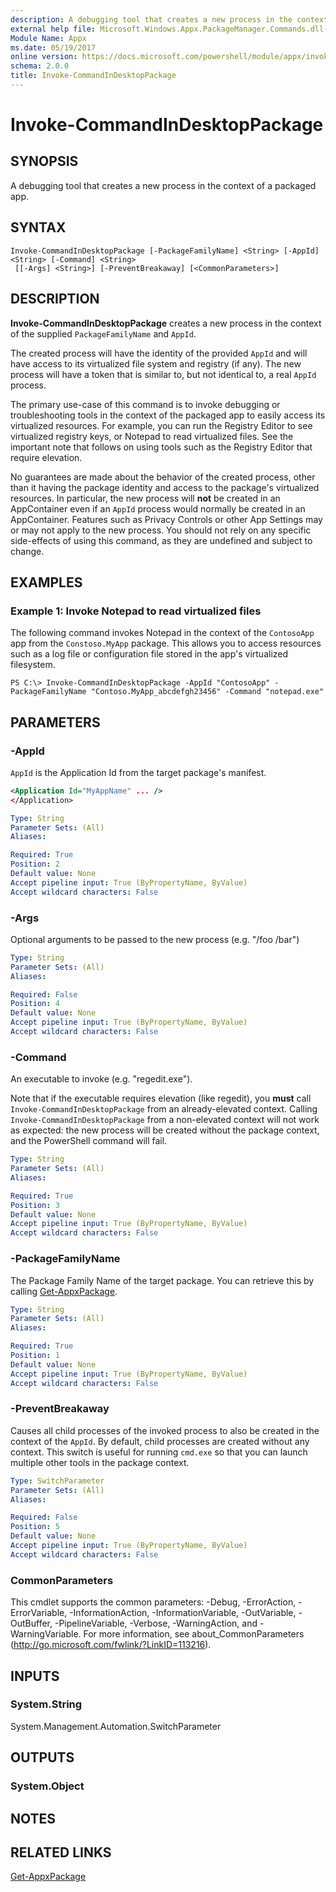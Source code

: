 ```yaml
---
description: A debugging tool that creates a new process in the context of a packaged app.
external help file: Microsoft.Windows.Appx.PackageManager.Commands.dll-Help.xml
Module Name: Appx
ms.date: 05/19/2017
online version: https://docs.microsoft.com/powershell/module/appx/invoke-commandindesktoppackage?view=windowsserver2022-ps&wt.mc_id=ps-gethelp
schema: 2.0.0
title: Invoke-CommandInDesktopPackage
---
```


# Invoke-CommandInDesktopPackage

## SYNOPSIS
A debugging tool that creates a new process in the context of a packaged app.

## SYNTAX

```
Invoke-CommandInDesktopPackage [-PackageFamilyName] <String> [-AppId] <String> [-Command] <String>
 [[-Args] <String>] [-PreventBreakaway] [<CommonParameters>]
```

## DESCRIPTION
**Invoke-CommandInDesktopPackage** creates a new process in the context of the supplied `PackageFamilyName` and `AppId`. 

The created process will have the identity of the provided `AppId` and will have access to its virtualized file system and registry (if any). The new process will have a token that is similar to, but not identical to, a real `AppId` process. 

The primary use-case of this command is to invoke debugging or troubleshooting tools in the context of the packaged app to easily access its virtualized resources. For example, you can run the Registry Editor to see virtualized registry keys, or Notepad to read virtualized files. See the important note that follows on using tools such as the Registry Editor that require elevation. 

No guarantees are made about the behavior of the created process, other than it having the package identity and access to the package's virtualized resources. In particular, the new process will **not** be created in an AppContainer even if an `AppId` process would normally be created in an AppContainer. Features such as Privacy Controls or other App Settings may or may not apply to the new process. You should not rely on any specific side-effects of using this command, as they are undefined and subject to change.

## EXAMPLES

### Example 1: Invoke Notepad to read virtualized files

The following command invokes Notepad in the context of the `ContosoApp` app from the `Constoso.MyApp` package. This allows you to access resources such as a log file or configuration file stored in the app's virtualized filesystem.

```
PS C:\> Invoke-CommandInDesktopPackage -AppId "ContosoApp" -PackageFamilyName "Contoso.MyApp_abcdefgh23456" -Command "notepad.exe"
```



## PARAMETERS

### -AppId
`AppId` is the Application Id from the target package's manifest. 

```XML
<Application Id="MyAppName" ... />
</Application>
```

```yaml
Type: String
Parameter Sets: (All)
Aliases:

Required: True
Position: 2
Default value: None
Accept pipeline input: True (ByPropertyName, ByValue)
Accept wildcard characters: False
```

### -Args
Optional arguments to be passed to the new process (e.g. "/foo /bar")

```yaml
Type: String
Parameter Sets: (All)
Aliases:

Required: False
Position: 4
Default value: None
Accept pipeline input: True (ByPropertyName, ByValue)
Accept wildcard characters: False
```

### -Command
An executable to invoke (e.g. "regedit.exe").

Note that if the executable requires elevation (like regedit), you **must** call `Invoke-CommandInDesktopPackage` from an already-elevated context. Calling `Invoke-CommandInDesktopPackage` from a non-elevated context will not work as expected: the new process will be created without the package context, and the PowerShell command will fail.

```yaml
Type: String
Parameter Sets: (All)
Aliases:

Required: True
Position: 3
Default value: None
Accept pipeline input: True (ByPropertyName, ByValue)
Accept wildcard characters: False
```

### -PackageFamilyName
The Package Family Name of the target package. You can retrieve this by calling [Get-AppxPackage](./Get-AppxPackage.md).

```yaml
Type: String
Parameter Sets: (All)
Aliases:

Required: True
Position: 1
Default value: None
Accept pipeline input: True (ByPropertyName, ByValue)
Accept wildcard characters: False
```

### -PreventBreakaway
Causes all child processes of the invoked process to also be created in the context of the `AppId`. By default, child processes are created without any context. This switch is useful for running `cmd.exe` so that you can launch multiple other tools in the package context.

```yaml
Type: SwitchParameter
Parameter Sets: (All)
Aliases:

Required: False
Position: 5
Default value: None
Accept pipeline input: True (ByPropertyName, ByValue)
Accept wildcard characters: False
```

### CommonParameters
This cmdlet supports the common parameters: -Debug, -ErrorAction, -ErrorVariable, -InformationAction, -InformationVariable, -OutVariable, -OutBuffer, -PipelineVariable, -Verbose, -WarningAction, and -WarningVariable. For more information, see about_CommonParameters (http://go.microsoft.com/fwlink/?LinkID=113216).

## INPUTS

### System.String
System.Management.Automation.SwitchParameter

## OUTPUTS

### System.Object

## NOTES

## RELATED LINKS

[Get-AppxPackage](./Get-AppxPackage.md)

